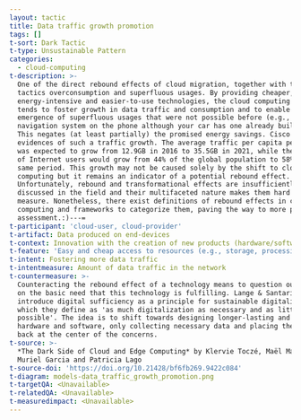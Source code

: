 ```yaml
---
layout: tactic
title: Data traffic growth promotion
tags: []
t-sort: Dark Tactic
t-type: Unsustainable Pattern
categories:
  - cloud-computing
t-description: >-
  One of the direct rebound effects of cloud migration, together with the dark
  tactics overconsumption and superfluous usages. By providing cheaper, less
  energy-intensive and easier-to-use technologies, the cloud computing paradigm
  tends to foster growth in data traffic and consumption and to enable the
  emergence of superfluous usages that were not possible before (e.g., using a
  navigation system on the phone although your car has one already built-in).
  This negates (at least partially) the promised energy savings. Cisco reveals
  evidences of such a traffic growth. The average traffic per capita per month
  was expected to grow from 12.9GB in 2016 to 35.5GB in 2021, while the number
  of Internet users would grow from 44% of the global population to 58% in the
  same period. This growth may not be caused solely by the shift to cloud
  computing but it remains an indicator of a potential rebound effect.
  Unfortunately, rebound and transformational effects are insufficiently
  discussed in the field and their multifaceted nature makes them hard to
  measure. Nonetheless, there exist definitions of rebound effects in cloud
  computing and frameworks to categorize them, paving the way to more precise
  assessment.:)---=
t-participant: 'cloud-user, cloud-provider'
t-artifact: Data produced on end-devices
t-context: Innovation with the creation of new products (hardware/software)
t-feature: 'Easy and cheap access to resources (e.g., storage, processing)'
t-intent: Fostering more data traffic
t-intentmeasure: Amount of data traffic in the network
t-countermeasure: >-
  Counteracting the rebound effect of a technology means to question ourselves
  on the basic need that this technology is fulfilling. Lange & Santarius
  introduce digital sufficiency as a principle for sustainable digitalization,
  which they define as 'as much digitalization as necessary and as little as
  possible'. The idea is to shift towards designing longer-lasting and reparable
  hardware and software, only collecting necessary data and placing the user
  back at the center of the concerns.
t-source: >-
  *The Dark Side of Cloud and Edge Computing* by Klervie Toczé, Maël Madon,
  Muriel Garcia and Patricia Lago
t-source-doi: 'https://doi.org/10.21428/bf6fb269.9422c084'
t-diagram: models-data_traffic_growth_promotion.png
t-targetQA: <Unavailable>
t-relatedQA: <Unavailable>
t-measuredimpact: <Unavailable>
---
```


